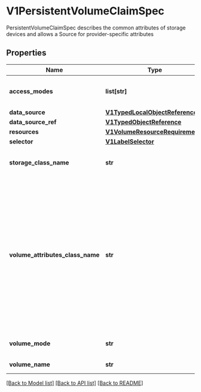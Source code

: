 # V1PersistentVolumeClaimSpec

PersistentVolumeClaimSpec describes the common attributes of storage devices and allows a Source for provider-specific attributes
## Properties
Name | Type | Description | Notes
------------ | ------------- | ------------- | -------------
**access_modes** | **list[str]** | accessModes contains the desired access modes the volume should have. More info: https://kubernetes.io/docs/concepts/storage/persistent-volumes#access-modes-1 | [optional] 
**data_source** | [**V1TypedLocalObjectReference**](V1TypedLocalObjectReference.md) |  | [optional] 
**data_source_ref** | [**V1TypedObjectReference**](V1TypedObjectReference.md) |  | [optional] 
**resources** | [**V1VolumeResourceRequirements**](V1VolumeResourceRequirements.md) |  | [optional] 
**selector** | [**V1LabelSelector**](V1LabelSelector.md) |  | [optional] 
**storage_class_name** | **str** | storageClassName is the name of the StorageClass required by the claim. More info: https://kubernetes.io/docs/concepts/storage/persistent-volumes#class-1 | [optional] 
**volume_attributes_class_name** | **str** | volumeAttributesClassName may be used to set the VolumeAttributesClass used by this claim. If specified, the CSI driver will create or update the volume with the attributes defined in the corresponding VolumeAttributesClass. This has a different purpose than storageClassName, it can be changed after the claim is created. An empty string value means that no VolumeAttributesClass will be applied to the claim but it&#39;s not allowed to reset this field to empty string once it is set. If unspecified and the PersistentVolumeClaim is unbound, the default VolumeAttributesClass will be set by the persistentvolume controller if it exists. If the resource referred to by volumeAttributesClass does not exist, this PersistentVolumeClaim will be set to a Pending state, as reflected by the modifyVolumeStatus field, until such as a resource exists. More info: https://kubernetes.io/docs/concepts/storage/persistent-volumes#volumeattributesclass (Alpha) Using this field requires the VolumeAttributesClass feature gate to be enabled. | [optional] 
**volume_mode** | **str** | volumeMode defines what type of volume is required by the claim. Value of Filesystem is implied when not included in claim spec. | [optional] 
**volume_name** | **str** | volumeName is the binding reference to the PersistentVolume backing this claim. | [optional] 

[[Back to Model list]](../README.md#documentation-for-models) [[Back to API list]](../README.md#documentation-for-api-endpoints) [[Back to README]](../README.md)


